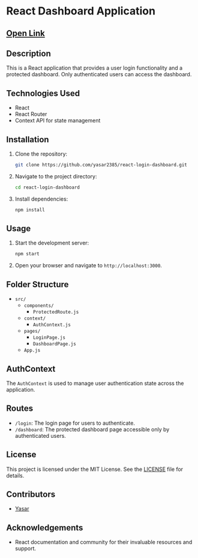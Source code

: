 # React Dashboard Application

## [Open Link](https://github.com/yasar2385/react-login-dashboard/)

## Description
This is a React application that provides a user login functionality and a protected dashboard. Only authenticated users can access the dashboard.

## Technologies Used
- React
- React Router
- Context API for state management

## Installation
1. Clone the repository:
    ```bash
    git clone https://github.com/yasar2385/react-login-dashboard.git
    ```
2. Navigate to the project directory:
    ```bash
    cd react-login-dashboard
    ```
3. Install dependencies:
    ```bash
    npm install
    ```

## Usage
1. Start the development server:
    ```bash
    npm start
    ```
2. Open your browser and navigate to `http://localhost:3000`.

## Folder Structure
- `src/`
  - `components/`
    - `ProtectedRoute.js`
  - `context/`
    - `AuthContext.js`
  - `pages/`
    - `LoginPage.js`
    - `DashboardPage.js`
  - `App.js`

## AuthContext
The `AuthContext` is used to manage user authentication state across the application.

## Routes
- `/login`: The login page for users to authenticate.
- `/dashboard`: The protected dashboard page accessible only by authenticated users.

## License
This project is licensed under the MIT License. See the [LICENSE](LICENSE) file for details.

## Contributors
- [Yasar](https://github.com/yasar2385)

## Acknowledgements
- React documentation and community for their invaluable resources and support.

